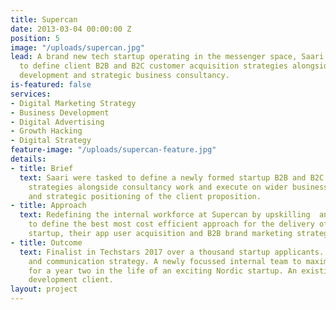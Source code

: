 ```yaml
---
title: Supercan
date: 2013-03-04 00:00:00 Z
position: 5
image: "/uploads/supercan.jpg"
lead: A brand new tech startup operating in the messenger space, Saari were employed
  to define client B2B and B2C customer acquisition strategies alongside wider business
  development and strategic business consultancy.
is-featured: false
services:
- Digital Marketing Strategy
- Business Development
- Digital Advertising
- Growth Hacking
- Digital Strategy
feature-image: "/uploads/supercan-feature.jpg"
details:
- title: Brief
  text: Saari were tasked to define a newly formed startup B2B and B2C customer acquisition
    strategies alongside consultancy work and execute on wider business development
    and strategic positioning of the client proposition.
- title: Approach
  text: Redefining the internal workforce at Supercan by upskilling  and training
    to define the best most cost efficient approach for the delivery of a new Nordic
    startup, their app user acquisition and B2B brand marketing strategy.
- title: Outcome
  text: Finalist in Techstars 2017 over a thousand startup applicants. Aligned brand
    and communication strategy. A newly focussed internal team to maximise resources
    for a year two in the life of an exciting Nordic startup. An existing business
    development client.
layout: project
---
```


